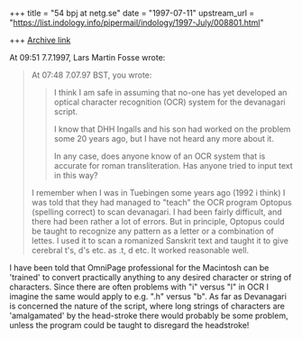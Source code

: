 +++
title = "54 bpj at netg.se"
date = "1997-07-11"
upstream_url = "https://list.indology.info/pipermail/indology/1997-July/008801.html"

+++
[Archive link](https://list.indology.info/pipermail/indology/1997-July/008801.html)

At 09:51 7.7.1997, Lars Martin Fosse wrote:
>At 07:48 7.07.97 BST, you wrote:
>>I think I am safe in assuming that no-one has yet developed an optical
>>character recognition (OCR) system for the devanagari script.
>>
>>I know that DHH Ingalls and his son had worked on the problem some 20 years
>>ago, but I have not heard any more about it.
>>
>>In any case, does anyone know of an OCR system that is accurate for roman
>>transliteration.  Has anyone tried to input text in this way?
>
>I remember when I was in Tuebingen some years ago (1992 i think) I was told
>that they had managed to "teach" the OCR program Optopus (spelling correct)
>to scan devanagari. I had been fairly difficult, and there had been rather a
>lot of errors. But in principle, Optopus could be taught to recognize any
>pattern as a letter or a combination of lettes. I used it to scan a
>romanized Sanskrit text and taught it to give cerebral t's, d's etc. as .t,
>d etc. It worked reasonable well.

I have been told that OmniPage professional for the Macintosh can be
'trained' to convert practically anything to any desired character or
string of characters.  Since there are often problems with "i" versus "l"
in OCR I imagine the same would apply to e.g. ".h" versus "b".  As far as
Devanagari is concerned the nature of the script, where long strings of
characters are 'amalgamated' by the head-stroke there would probably be
some problem, unless the program could be taught to disregard the
headstroke!








